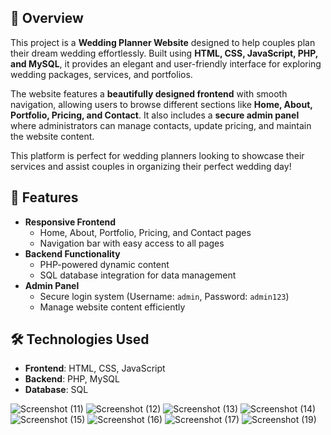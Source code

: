 ## 📌 Overview
This project is a **Wedding Planner Website** designed to help couples plan their dream wedding effortlessly. Built using **HTML, CSS, JavaScript, PHP, and MySQL**, it provides an elegant and user-friendly interface for exploring wedding packages, services, and portfolios.

The website features a **beautifully designed frontend** with smooth navigation, allowing users to browse different sections like **Home, About, Portfolio, Pricing, and Contact**. It also includes a **secure admin panel** where administrators can manage contacts, update pricing, and maintain the website content.

This platform is perfect for wedding planners looking to showcase their services and assist couples in organizing their perfect wedding day!

## 🚀 Features
- **Responsive Frontend**
  - Home, About, Portfolio, Pricing, and Contact pages
  - Navigation bar with easy access to all pages
- **Backend Functionality**
  - PHP-powered dynamic content
  - SQL database integration for data management
- **Admin Panel**
  - Secure login system (Username: `admin`, Password: `admin123`)
  - Manage website content efficiently

## 🛠️ Technologies Used
- **Frontend**: HTML, CSS, JavaScript  
- **Backend**: PHP, MySQL  
- **Database**: SQL



![Screenshot (11)](https://github.com/user-attachments/assets/2e59e7be-61ea-48be-9c89-1f20a0e4eadf)
![Screenshot (12)](https://github.com/user-attachments/assets/2ce4e449-34ef-4c66-823f-6e68d0d56dd6)
![Screenshot (13)](https://github.com/user-attachments/assets/779d3a64-c117-4bd5-8229-ae750a83291e)
![Screenshot (14)](https://github.com/user-attachments/assets/d3c2223b-44cf-4aea-9a43-c44eb5a142c3)
![Screenshot (15)](https://github.com/user-attachments/assets/3fa81acf-aa57-43a5-acd1-830fcfca3355)
![Screenshot (16)](https://github.com/user-attachments/assets/19b55353-d756-4d06-b80e-69cb56ba07d0)
![Screenshot (17)](https://github.com/user-attachments/assets/9d130389-0435-42a4-9de5-54cd32494346)
![Screenshot (19)](https://github.com/user-attachments/assets/0581e2de-e51a-4426-b1b8-73796c087a8e)



